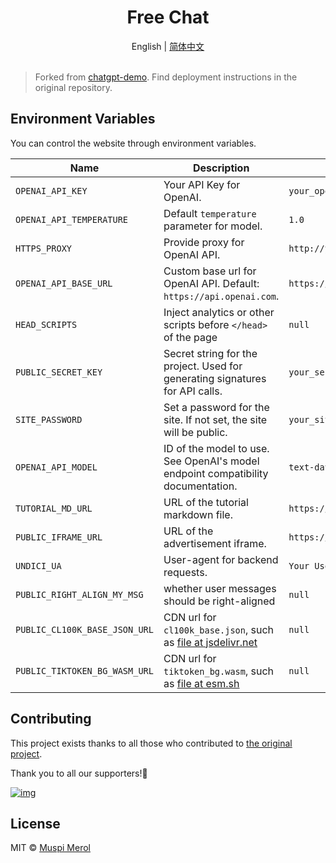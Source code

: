 <h1 align="center">Free Chat</h1>

<div align="center">English | <a href="./README.zh-CN.md">简体中文</a></div>

<br>

> Forked from [chatgpt-demo](https://github.com/anse-app/chatgpt-demo). Find deployment instructions in the original repository.

## Environment Variables

You can control the website through environment variables.

| Name | Description | Default |
| --- | --- | --- |
| `OPENAI_API_KEY` | Your API Key for OpenAI. | `your_openai_api_key_here` |
| `OPENAI_API_TEMPERATURE` | Default `temperature` parameter for model. | `1.0` |
| `HTTPS_PROXY` | Provide proxy for OpenAI API. | `http://your-proxy:port` |
| `OPENAI_API_BASE_URL` | Custom base url for OpenAI API. Default: `https://api.openai.com`. | `https://api.openai.com` |
| `HEAD_SCRIPTS` | Inject analytics or other scripts before `</head>` of the page | `null` |
| `PUBLIC_SECRET_KEY` | Secret string for the project. Used for generating signatures for API calls. | `your_secret_key_here` |
| `SITE_PASSWORD` | Set a password for the site. If not set, the site will be public. | `your_site_password_here` |
| `OPENAI_API_MODEL` | ID of the model to use. See OpenAI's model endpoint compatibility documentation. | `text-davinci-003` |
| `TUTORIAL_MD_URL` | URL of the tutorial markdown file. | `https://your_tutorial_url.md` |
| `PUBLIC_IFRAME_URL` | URL of the advertisement iframe. | `https://your_ad_iframe_url` |
| `UNDICI_UA` | User-agent for backend requests. | `Your User Agent` |
| `PUBLIC_RIGHT_ALIGN_MY_MSG` | whether user messages should be right-aligned | `null` |
| `PUBLIC_CL100K_BASE_JSON_URL` | CDN url for `cl100k_base.json`, such as [file at jsdelivr.net](https://cdn.jsdelivr.net/npm/tiktoken@1.0.10/encoders/cl100k_base.json) | `null` |
| `PUBLIC_TIKTOKEN_BG_WASM_URL` | CDN url for `tiktoken_bg.wasm`, such as [file at esm.sh](https://esm.sh/tiktoken/lite/tiktoken_bg.wasm) | `null` |

## Contributing

This project exists thanks to all those who contributed to [the original project](https://github.com/anse-app/chatgpt-demo).

Thank you to all our supporters!🙏

[![img](https://contributors.nn.ci/api?repo=anse-app/chatgpt-demo)](https://github.com/ddiu8081/chatgpt-demo/graphs/contributors)

## License

MIT © [Muspi Merol](./LICENSE)

